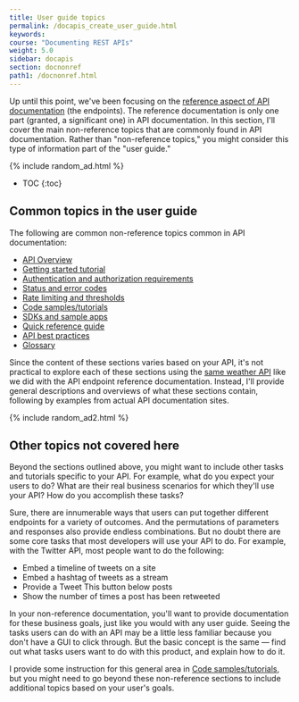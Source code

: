 ```yaml
---
title: User guide topics
permalink: /docapis_create_user_guide.html
keywords:
course: "Documenting REST APIs"
weight: 5.0
sidebar: docapis
section: docnonref
path1: /docnonref.html
---
```


Up until this point, we've been focusing on the [reference aspect of API documentation](docendpoints.html) (the endpoints). The reference documentation is only one part (granted, a significant one) in API documentation. In this section, I'll cover the main non-reference topics that are commonly found in API documentation. Rather than "non-reference topics," you might consider this type of information part of the "user guide."

{% include random_ad.html %}

* TOC
{:toc}

## Common topics in the user guide

The following are common non-reference topics common in API documentation:

* [API Overview](docapis_doc_overview.html)
* [Getting started tutorial](docapis_doc_getting_started_section.html)
* [Authentication and authorization requirements](docapis_more_about_authorization.html)
* [Status and error codes](docapis_doc_status_codes.html)
* [Rate limiting and thresholds](docapis_rate_limiting_and_thresholds.html)
* [Code samples/tutorials](docapis_codesamples_bestpractices.html)
* [SDKs and sample apps](docapis_sdks_and_sample_apps.html)
* [Quick reference guide](docapis_doc_quick_reference.html)
* [API best practices](docapis_best_practices_with_api.html)
* [Glossary](docapis_glossary_section.html)

Since the content of these sections varies based on your API, it's not practical to explore each of these sections using the [same weather API](docapis_scenario_for_using_weather_api.html) like we did with the API endpoint reference documentation. Instead, I'll provide general descriptions and overviews of what these sections contain, following by examples from actual API documentation sites.

{% include random_ad2.html %}

## Other topics not covered here

Beyond the sections outlined above, you might want to include other tasks and tutorials specific to your API. For example, what do you expect your users to do? What are their real business scenarios for which they'll use your API? How do you accomplish these tasks?

Sure, there are innumerable ways that users can put together different endpoints for a variety of outcomes. And the permutations of parameters and responses also provide endless combinations. But no doubt there are some core tasks that most developers will use your API to do. For example, with the Twitter API, most people want to do the following:

 * Embed a timeline of tweets on a site
 * Embed a hashtag of tweets as a stream
 * Provide a Tweet This button below posts
 * Show the number of times a post has been retweeted

In your non-reference documentation, you'll want to provide documentation for these business goals, just like you would with any user guide. Seeing the tasks users can do with an API may be a little less familiar because you don't have a GUI to click through. But the basic concept is the same &mdash; find out what tasks users want to do with this product, and explain how to do it.

I provide some instruction for this general area in [Code samples/tutorials](docapis_codesamples_bestpractices.html), but you might need to go beyond these non-reference sections to include additional topics based on your user's goals.
